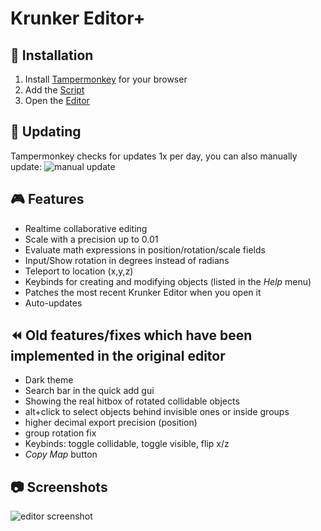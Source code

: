 # Krunker Editor+

## 💾 Installation
1. Install [Tampermonkey](http://www.tampermonkey.net) for your browser
2. Add the [Script](https://github.com/j4k0xb/Krunker-Editor-Plus/raw/master/userscript.user.js)
3. Open the [Editor](https://krunker.io/editor.html)

## 🔄 Updating
Tampermonkey checks for updates 1x per day, you can also manually update:
![manual update](https://i.imgur.com/VRwILtb.png)

## 🎮 Features 
- Realtime collaborative editing
- Scale with a precision up to 0.01
- Evaluate math expressions in position/rotation/scale fields
- Input/Show rotation in degrees instead of radians
- Teleport to location (x,y,z)
- Keybinds for creating and modifying objects (listed in the *Help* menu)
- Patches the most recent Krunker Editor when you open it
- Auto-updates

## ⏪ Old features/fixes which have been implemented in the original editor
- Dark theme
- Search bar in the quick add gui
- Showing the real hitbox of rotated collidable objects
- alt+click to select objects behind invisible ones or inside groups
- higher decimal export precision (position)
- group rotation fix
- Keybinds: toggle collidable, toggle visible, flip x/z
- *Copy Map* button

## 📷 Screenshots
![editor screenshot](https://i.imgur.com/nz5GoqA.png)